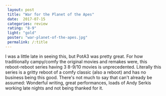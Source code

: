 ```yaml
---
 layout: post
 title: "War for the Planet of the Apes"
 date:  2017-07-15
 categories: review
 rating: "8-9"
 light: "gold"
 poster: "war-planet-of-the-apes.jpg" 
 permalink: /:title
---
```



I was a little late in seeing this, but PotA3 was pretty great. For how traditionally campy/comfy the original movies and remakes were, this reboot-reboot series having 3 8-9/10 movies is unprecedented. Literally this series is a gritty reboot of a comfy classic (also a reboot) and has no business being this good. There's not much to say that can't already be assumed: Wonderful writing, great performances, loads of Andy Serkis working late nights and not being thanked for it.
